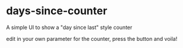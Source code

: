 # days-since-counter
A simple UI to show a "day since last" style counter

edit in your own parameter for the counter, press the button and voila!
